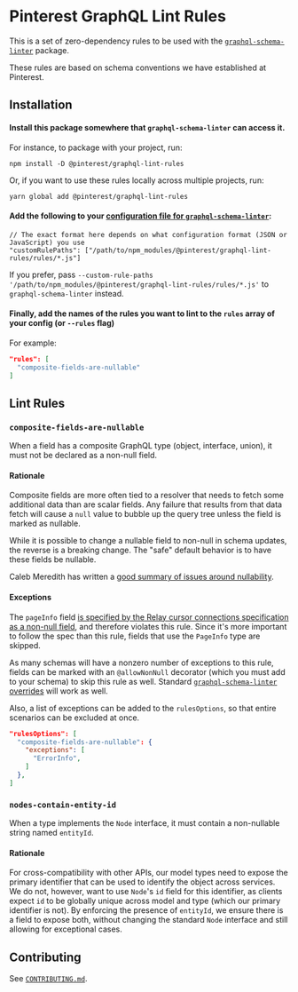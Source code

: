 # Pinterest GraphQL Lint Rules

This is a set of zero-dependency rules to be used with the [`graphql-schema-linter`](https://github.com/cjoudrey/graphql-schema-linter) package.

These rules are based on schema conventions we have established at Pinterest.

## Installation

#### Install this package somewhere that `graphql-schema-linter` can access it.

For instance, to package with your project, run:

```
npm install -D @pinterest/graphql-lint-rules
```

Or, if you want to use these rules locally across multiple projects, run:

```
yarn global add @pinterest/graphql-lint-rules
```

#### Add the following to your [configuration file for `graphql-schema-linter`](https://github.com/cjoudrey/graphql-schema-linter#configuration-file):

```json5
// The exact format here depends on what configuration format (JSON or JavaScript) you use
"customRulePaths": ["/path/to/npm_modules/@pinterest/graphql-lint-rules/rules/*.js"]
```

If you prefer, pass `--custom-rule-paths '/path/to/npm_modules/@pinterest/graphql-lint-rules/rules/*.js'` to `graphql-schema-linter` instead.

#### Finally, add the names of the rules you want to lint to the `rules` array of your config (or `--rules` flag)

For example:

```json
"rules": [
  "composite-fields-are-nullable"
]
```

## Lint Rules

### `composite-fields-are-nullable`

When a field has a composite GraphQL type (object, interface, union), it must not be declared as a non-null field.

#### Rationale

Composite fields are more often tied to a resolver that needs to fetch some additional data than are scalar fields. Any failure that results from that data fetch will cause a `null` value to bubble up the query tree unless the field is marked as nullable.

While it is possible to change a nullable field to non-null in schema updates, the reverse is a breaking change. The "safe" default behavior is to have these fields be nullable.

Caleb Meredith has written a [good summary of issues around nullability](https://calebmer.com/2017/08/25/when-to-use-graphql-non-null-fields.html).

#### Exceptions

The `pageInfo` field [is specified by the Relay cursor connections specification as a non-null field](https://relay.dev/graphql/connections.htm#sec-Connection-Types.Fields.PageInfo), and therefore violates this rule. Since it's more important to follow the spec than this rule, fields that use the `PageInfo` type are skipped.

As many schemas will have a nonzero number of exceptions to this rule, fields can be marked with an `@allowNonNull` decorator (which you must add to your schema) to skip this rule as well. Standard [`graphql-schema-linter` overrides](https://github.com/cjoudrey/graphql-schema-linter#inline-rule-overrides) will work as well.

Also, a list of exceptions can be added to the `rulesOptions`, so that entire scenarios can be excluded at once.

```json
"rulesOptions": [
  "composite-fields-are-nullable": {
    "exceptions": [
      "ErrorInfo",
    ]
  },
]
```

### `nodes-contain-entity-id`

When a type implements the `Node` interface, it must contain a non-nullable string named `entityId`.

#### Rationale

For cross-compatibility with other APIs, our model types need to expose the primary identifier that can be used to identify the object across services. We do not, however, want to use `Node`'s `id` field for this identifier, as clients expect `id` to be globally unique across model and type (which our primary identifier is not). By enforcing the presence of `entityId`, we ensure there is a field to expose both, without changing the standard `Node` interface and still allowing for exceptional cases.

## Contributing

See [`CONTRIBUTING.md`](CONTRIBUTING.md).
